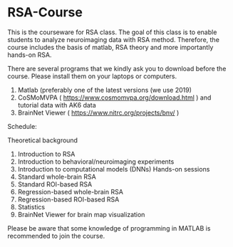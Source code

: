 # RSA-Course
This is the courseware for RSA class. The goal of this class is to enable students to analyze neuroimaging data with RSA method. Therefore, the course includes the basis of matlab, RSA theory and more importantly hands-on RSA.

There are several programs that we kindly ask you to download before the course. Please install them on your laptops or computers. 

1.	Matlab (preferably one of the latest versions (we use 2019)
2.	CoSMoMVPA ( https://www.cosmomvpa.org/download.html ) and tutorial data with AK6 data 
3.	BrainNet Viewer ( https://www.nitrc.org/projects/bnv/ ) 

Schedule:

Theoretical background
1. Introduction to RSA
2. Introduction to behavioral/neuroimaging experiments
3. Introduction to computational models (DNNs)
Hands-on sessions
1. Standard whole-brain RSA
2. Standard ROI-based RSA
3. Regression-based whole-brain RSA
4. Regression-based ROI-based RSA
5. Statistics
6. BrainNet Viewer for brain map visualization

Please be aware that some knowledge of programming in MATLAB is recommended to join the course.
